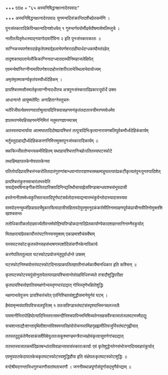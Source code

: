+++
title = "६५ अस्यनिषिद्धनक्षत्नादेरपवादः"

+++
अस्यनिषिद्धनक्षत्नादेरपवादः युगमन्वदिसंक्रान्तिदर्शेचप्रेतकर्मणि ।

पुनःसंस्कारादिकेपिनक्षत्नादिनशोधयेत् १ गुरुभार्गवयोर्मौढ्येपौषमासेमलिम्लुचे ।

नातीतःपितृमेधःस्याद्नयागोदावरींविना २ इति पुनःसंस्कारकालः ॥

साग्निकस्यपर्णशरदाहेकृतेपश्वाद्देहलाभेपर्णशरदाहीयार्धदग्धकाष्ठैस्तंदहेत्

तादृशकाष्ठालाभेलौकिकाग्निनादग्ध्वातदस्थीनिमहाजलेक्षिपेत्

एवमन्येषांनिरग्नीनामापिपर्णशरदाहोत्तरंशरीरलाभेस्थिलाभेवायोज्यम्

अमृतंमृतमाकर्ण्यकृतंयस्यौर्ध्वदेहिकम् ।

प्रायश्चित्तमसौस्मार्तकृत्वाग्नीनादधीतच अत्रपुनःसंस्कारादिप्रकारःपूर्वार्धे उक्तः

आधानान्ते आयुष्मतेष्टिः अनाहिताग्नेस्तुचरुः

भर्तरिजीवत्येवमरणवार्ताश्रुत्वायदिस्त्रियासहगमनंकृतंतदातत्स्त्रीमरणमवेधमेव

ज्ञातमरणमेवहिसहगमनेनिमित्तं नतुमरणज्ञानमात्रम्

अतस्यस्याभार्याया आत्मघातादिदोषप्रायश्चित्तं तत्पुत्रादिभिःकृत्वानारायणबलिपूर्वकमौर्ध्वदेहिकंकार्यम्

भर्तुस्तुदाहाद्यौर्ध्वदेहिककरणनिमित्तमुक्तपुनःसंस्कारादिकार्यम् ॥

क्कचिज्जीवतोप्यन्त्यकर्मविहितम् यथाप्रायश्चित्तानिच्छोःपतितस्यघटस्फोटे

तथाहिमहापातकेनोपपातकेनवा

पतितोयदिप्रायश्चित्तंनकरोतितदातंगुरुणांबान्धवानांराराज्ञश्चसमक्षमाहूयतत्पापंप्रकटीकृत्यतंपुनःपुनरुपादिशेत्

प्रायश्चित्तंकुरुस्वाचारंलभस्वेति सयद्येवमषिनाङ्गीकरोतितदारिक्तादिनिन्द्यतिथौसायाह्नेसपिण्डाबान्धवाश्चसंभूयदासी

हस्तेनानीतममेध्यकुत्सितजलादिपूर्णघटंसर्वतोदास्याद्यन्वारम्भंकुर्वन्तोदास्यादासस्यवा

वामपोदनन्युब्जंछिन्नाग्रदर्भेषुकारयित्वादासीसहितावदेयुरमुमनुदकंकरोमीतिनामग्रहणपूर्वकंप्राचीनावीतिनोमुक्तशिखाश्चसन्तः

ततोधिकारीकर्तादाहवर्ज्यतीवन्तमेवोद्दिश्यपिण्डोकदानादिप्रेतकार्याण्येकादशाहान्तानिनाम्नैवकुर्यात्

मिताक्षरायांप्रेतकार्योत्तरंघटनिनयनमुक्तम् एकाहमाशौचंसर्वेषाम्

यस्यघटस्फोटःकृतस्तेनसहसंभाषणस्पर्शादिसंसर्गोनकेनापिकार्यः

करणेपतिततुल्यता घटस्फोटप्रयोजनंतुपूर्वार्धान्ते उक्तम्

घटस्फोटनिश्चयोत्तरंघटस्फोटदिनात्प्राकपतितज्ञातीनांधर्मकार्येष्वनधिकार इति कश्चित्त् ॥

कृतघटस्फोटस्यपुंसोनुतापेतत्पापप्रायश्चित्तान्तेसंग्रहविधिरुच्यते तत्रादौशुद्धिपरीक्षा

कृतपायश्चित्तोज्ञातिसमक्षंगोभ्यस्तृणभारंदद्यात् गोभिस्तृणेभक्षितेशुद्धिः

भक्षणाभावेपुजनः प्रायश्चित्तंचरेत् एतंनिश्चितसंशुद्धौसमानेयुर्नवं घटम् ।

हैमंवामृन्मयंवापिपवित्रजलपूरितम् १ ततःसपिण्डास्तंघटंसंस्पृश्याभिमन्त्र्यतज्जलैः

पावमानीभिरापोहिष्ठेत्यादिभिस्तरत्समन्दीभिश्चपापिनमभिषिच्यतेनसहसर्वेस्त्रात्वातंजलघटमस्मैदद्युः

सचशान्ताद्यौःशान्तापृथिवीशान्तंविश्वमन्तरिक्षंयोरोचनस्तंमिहगृहह्णामीतियजुर्भिस्तंघटंगृह्णीयात्

ततस्तदुदुकंतेनैवसाकंसर्वेपिबेयुःततःसकूश्माण्डमन्त्रैराज्यहोमंकृत्वासुवर्णगांचदद्यात्

ततस्तस्यजातकर्मादिव्रतबन्धांताविवाहान्तावासंस्काराःकार्याः एवं कृतेशुद्धेनतेनसंभोजनादिव्यवहारंकुर्यात्

एवमुपपातकेदापातकेचकृतघटस्फोटस्यशुद्धिर्ज्ञेया इति संक्षेपतःकृतघटस्फोटशुद्धिः ॥

वन्देश्रीमदनन्ताभिधगुरुचरणौसतांमताचरणौ । जननीमथान्नपूर्णासंपूर्णासद्भुणैर्वन्द्याम् ॥
